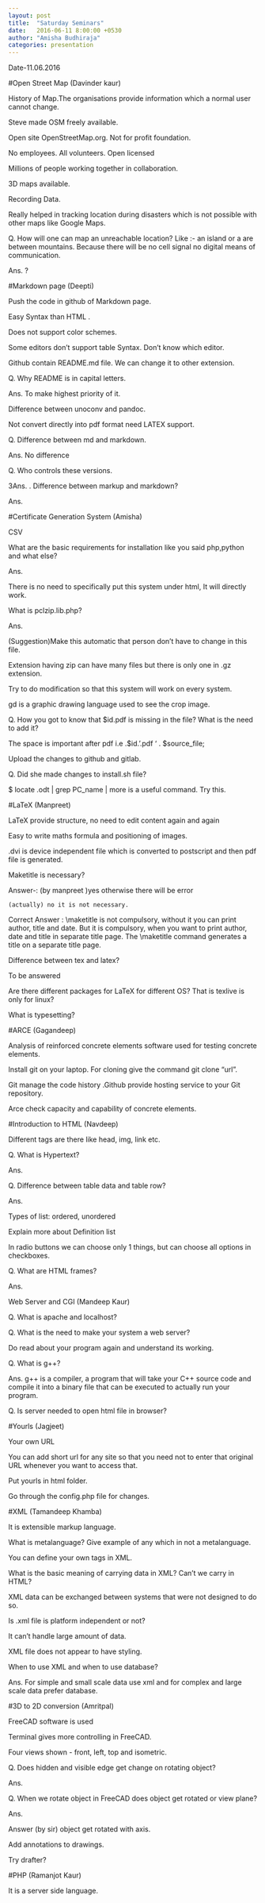 ```yaml
---
layout: post
title:  "Saturday Seminars"
date:   2016-06-11 8:00:00 +0530
author: "Amisha Budhiraja"
categories: presentation
---
```

﻿Date-11.06.2016


#Open Street Map (Davinder kaur)

History of Map.The organisations provide information which a normal user cannot change.

Steve made OSM freely available.

Open site OpenStreetMap.org. Not for profit foundation.

No employees. All volunteers. Open licensed

Millions of people working together in collaboration.

3D maps available.

Recording Data.

Really helped in tracking location during disasters which is not possible with other maps like Google Maps.

Q. How will one can map an unreachable location? Like :- an island or a are between mountains. Because there will be no cell signal no digital means of communication.

Ans. ?


#Markdown page (Deepti)

Push the code in github of Markdown page.

Easy Syntax than HTML .

Does not support color schemes.

Some editors don’t support table Syntax. Don’t know which editor.

Github contain README.md file. We can change it to other extension.

Q. Why README is in capital letters.

Ans. To make highest priority of it.

Difference between unoconv and pandoc.

Not convert directly into pdf format need LATEX support.

Q. Difference between md and markdown.

Ans. No difference

Q. Who controls these versions.

3Ans.
. Difference between markup and markdown?

Ans.



#Certificate Generation System (Amisha)

CSV

What are the basic requirements for installation like you said php,python and what else?

Ans.

There is no need to specifically put this system under html, It will directly work.

What is pclzip.lib.php?

Ans.

(Suggestion)Make this automatic that person don’t have to change in this file. 

Extension having zip can have many files but there is only one in .gz extension.

Try to do modification so that this system will work on every system.

gd is a graphic drawing language used to see the crop image.

Q. How you got to know that $id.pdf is missing in the file? What is the need to add it?

The space is important after pdf i.e .$id.’.pdf ‘ . $source_file;

Upload  the changes to github and gitlab.

Q. Did she made changes to install.sh file?

$ locate .odt | grep PC_name | more is a useful command. Try this.


#LaTeX (Manpreet)

LaTeX provide structure, no need to edit content again and again

Easy to write maths formula and positioning of images.

.dvi is device independent file which is converted to postscript and then pdf file is generated.

Maketitle is necessary?

Answer-: (by manpreet )yes otherwise there will be error

    (actually) no it is not necessary.

Correct Answer : \maketitle is not compulsory,  without it you can print author, title and date. But it is compulsory, when you want to print author, date and title in separate title page. The \maketitle command generates a title on a separate title page.
    
Difference between tex and latex?

To be answered

Are there different packages for LaTeX for different OS? That is texlive is only for linux?

What is typesetting?

#ARCE (Gagandeep)

Analysis of reinforced concrete elements software used for testing concrete elements.

Install git on your laptop. For cloning give the command git clone “url”. 

Git manage the code history  .Github provide hosting service to your Git repository.

Arce check capacity and capability of concrete elements. 

#Introduction to HTML (Navdeep)

Different tags are there like head, img, link etc.

Q. What is Hypertext?

Ans.

Q. Difference between table data and table row?

Ans.

Types of list: ordered, unordered 

Explain more about Definition list

In radio buttons we can choose only 1 things, but can choose all options in checkboxes.

Q. What are HTML frames?

Ans.

Web Server and CGI (Mandeep Kaur)

Q. What is apache and localhost?

Q. What is the need to make your system a web server?

Do read about your program again and understand its working.

Q. What is g++?

Ans. g++ is a compiler, a program that will take your C++ source code and compile it into a binary file that can be executed to actually run your program.

Q. Is server needed to open html file in browser?



#Yourls (Jagjeet)

Your own URL

You can add short url for any site so that you need not to enter that original URL whenever you want to access that.

Put yourls in html folder.

Go through the config.php file for changes.



#XML (Tamandeep Khamba)

It is extensible markup language.

What is metalanguage? Give example of any which in not a metalanguage.

You can define your own tags in XML.

What is the basic meaning of carrying data in XML? Can’t we carry in HTML?

XML data can be exchanged between systems that were not designed to do so.

Is .xml file is platform independent or not?

It can’t handle large amount of data.

XML file does not appear to  have styling.

When to use XML and when to use database?

Ans. For simple and small scale data use xml and for complex and large scale data prefer database.


#3D to 2D conversion (Amritpal)

FreeCAD software is used

Terminal gives more controlling in FreeCAD.

Four views shown - front, left, top and isometric.

Q. Does hidden and visible edge get change on rotating object?

Ans.

Q. When we rotate object in FreeCAD does object get rotated or view plane?

Ans.

Answer (by sir) object get rotated with axis.

Add annotations to drawings.

Try drafter?



#PHP (Ramanjot Kaur)

It is a server side language.

